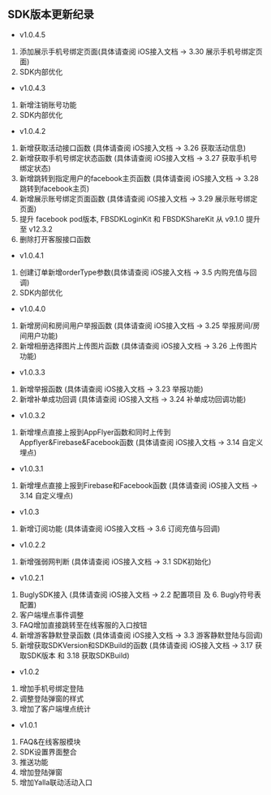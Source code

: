 
## SDK版本更新纪录 
- v1.0.4.5
1. 添加展示手机号绑定页面(具体请查阅 iOS接入文档 -> 3.30 展示手机号绑定页面)
2. SDK内部优化

- v1.0.4.3
1. 新增注销账号功能
2. SDK内部优化

- v1.0.4.2
1. 新增获取活动接口函数 (具体请查阅 iOS接入文档 -> 3.26 获取活动信息)
2. 新增获取手机号绑定状态函数 (具体请查阅 iOS接入文档 -> 3.27 获取手机号绑定状态)
3. 新增跳转到指定用户的facebook主页函数 (具体请查阅 iOS接入文档 -> 3.28 跳转到facebook主页)
4. 新增展示账号绑定页面函数 (具体请查阅 iOS接入文档 -> 3.29 展示账号绑定页面)
5. 提升 facebook pod版本, FBSDKLoginKit 和 FBSDKShareKit 从 v9.1.0 提升至 v12.3.2
6. 删除打开客服接口函数

- v1.0.4.1
1. 创建订单新增orderType参数(具体请查阅 iOS接入文档 -> 3.5 内购充值与回调)
2. SDK内部优化

- v1.0.4.0 
1. 新增房间和房间用户举报函数 (具体请查阅 iOS接入文档 -> 3.25 举报房间/房间用户功能)
2. 新增相册选择图片上传图片函数 (具体请查阅 iOS接入文档 -> 3.26 上传图片功能)

- v1.0.3.3  
1. 新增举报函数 (具体请查阅 iOS接入文档 -> 3.23 举报功能)
2. 新增补单成功回调 (具体请查阅 iOS接入文档 -> 3.24 补单成功回调功能)

- v1.0.3.2  
1. 新增埋点直接上报到AppFlyer函数和同时上传到Appflyer&Firebase&Facebook函数 (具体请查阅 iOS接入文档 -> 3.14 自定义埋点)

- v1.0.3.1  
1. 新增埋点直接上报到Firebase和Facebook函数 (具体请查阅 iOS接入文档 -> 3.14 自定义埋点)

- v1.0.3
1. 新增订阅功能 (具体请查阅 iOS接入文档 -> 3.6 订阅充值与回调)

- v1.0.2.2  
1. 新增强弱网判断 (具体请查阅 iOS接入文档 -> 3.1 SDK初始化)

- v1.0.2.1  
1. BuglySDK接入 (具体请查阅 iOS接入文档 -> 2.2 配置项目 及 6. Bugly符号表配置)
2. 客户端埋点事件调整 
3. FAQ增加直接跳转至在线客服的入口按钮
4. 新增游客静默登录函数 (具体请查阅 iOS接入文档 -> 3.3 游客静默登陆与回调)
5. 新增获取SDKVersion和SDKBuild的函数 (具体请查阅 iOS接入文档 -> 3.17 获取SDK版本 和 3.18 获取SDKBuild)
          
- v1.0.2 
1. 增加手机号绑定登陆
2. 调整登陆弹窗的样式
3. 增加了客户端埋点统计
  
- v1.0.1 
1. FAQ&在线客服模块
2. SDK设置界面整合
3. 推送功能
4. 增加登陆弹窗
5. 增加Yalla联动活动入口
